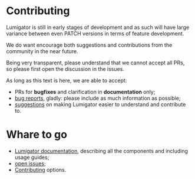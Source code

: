 # Contributing

Lumigator is still in early stages of development and as such will have
large variance between even PATCH versions in terms of feature development.

We do want encourage both suggestions and contributions from the community in the near future.

Being very transparent, please understand that we cannot accept all PRs, so please first open the discussion in the issues.

As long as this text is here, we are able to accept:

* PRs for **bugfixes** and clarification in **documentation** only;
* [bug reports](https://github.com/mozilla-ai/lumigator/issues/new?assignees=&labels=bug&projects=&template=bug_report.md&title=%5BBUG%5D+), gladly: please include as much information as possible;
* [suggestions](https://github.com/mozilla-ai/lumigator/issues/new?assignees=&labels=&projects=&template=feature_request.md&title=) on making Lumigator easier to understand and contribute to.


# Whare to go

* [Lumigator documentation](https://mozilla-ai.github.io/lumigator/), describing all the components and including usage guides;
* [open issues](https://github.com/mozilla-ai/lumigator/issues);
* [Contributing](https://github.com/mozilla-ai/lumigator/blob/19b9adefe4a78c42b784461d92b92838b9662564/CONTRIBUTING.md) options.
